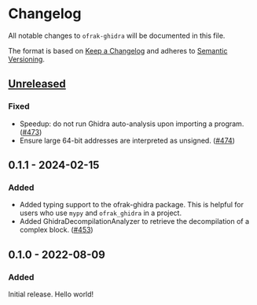 # Changelog
All notable changes to `ofrak-ghidra` will be documented in this file.

The format is based on [Keep a Changelog](https://keepachangelog.com/en/1.0.0/) and adheres to [Semantic Versioning](https://semver.org/spec/v2.0.0.html).

## [Unreleased](https://github.com/redballoonsecurity/ofrak/tree/master)
### Fixed
- Speedup: do not run Ghidra auto-analysis upon importing a program. ([#473](https://github.com/redballoonsecurity/ofrak/pull/473))
- Ensure large 64-bit addresses are interpreted as unsigned. ([#474](https://github.com/redballoonsecurity/ofrak/pull/474))

## 0.1.1 - 2024-02-15
### Added
- Added typing support to the ofrak-ghidra package. This is helpful for users who use `mypy` and `ofrak_ghidra` in a project.
- Added GhidraDecompilationAnalyzer to retrieve the decompilation of a complex block. ([#453](https://github.com/redballoonsecurity/ofrak/pull/453))

## 0.1.0 - 2022-08-09
### Added
Initial release. Hello world!
